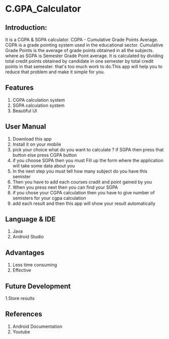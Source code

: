  # C.GPA_Calculator
 
 ## Introduction:
It is a CGPA & SGPA calculator.
CGPA - Cumulative Grade Points Average.
CGPA is a grade pointing system used in the educational sector. Cumulative Grade Points is the average of grade points obtained in all the subjects.
where as SGPA is Semester Grade Point average. It is calculated by dividing total credit points obtained by candidate in one semester by total credit points in that semester.
that's too much work to do.This app will help you to reduce that problem and make it simple for you.

## Features
1. CGPA calculation system
2. SGPA calculation system
3. Beautiful UI

## User Manual
1. Download this app
2. Install it on your mobile 
3. pick your choice what do you want to calculate ? if SGPA then press that button else press CGPA button
4. if you choose SGPA then you must Fill up the form where the application will take some data about you
5. In the next step you must tell how many subject do you have this semister
6. Then you have to add each courses cradit and point gained by you 
7. When you press next then you can find your SGPA
8. if you chose your CGPA calculation then you have to give number of semisters for your cgpa calculation
9. add each result and then this app will show your result automatically

## Language & IDE
1. Java
2. Android Studio

## Advantages
1. Less time consuming
2. Effective

## Future Development
1.Store results

## References
1. Android Documentation
2. Youtube
